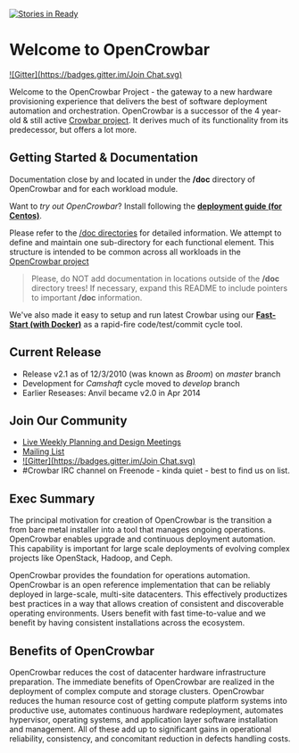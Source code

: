 [![Stories in Ready](https://badge.waffle.io/opencrowbar/core.png?label=ready&title=Ready)](https://waffle.io/opencrowbar/core)
# Welcome to OpenCrowbar
[![Gitter](https://badges.gitter.im/Join Chat.svg)](https://gitter.im/opencrowbar/core?utm_source=badge&utm_medium=badge&utm_campaign=pr-badge&utm_content=badge)

Welcome to the OpenCrowbar Project - the gateway to a new hardware provisioning experience that delivers the best of software deployment automation and orchestration. OpenCrowbar is a successor of the 4 year-old & still active [Crowbar project](http://github.com/crowbar). It derives much of its functionality from its predecessor, but offers a lot more.

## Getting Started & Documentation

Documentation close by and located in under the **/doc** directory of OpenCrowbar and for each workload module.

Want to _try out OpenCrowbar_?  Install following the [**deployment guide (for Centos)**](/doc/deployment-guide).

Please refer to the [/doc directories](/doc/README.md) for detailed information.  We attempt to define and maintain one sub-directory for each functional element.  This structure is intended to be common across all workloads in the [OpenCrowbar project](https://github.com/opencrowbar/)

> Please, do NOT add documentation in locations outside of the  **/doc** directory trees!  If necessary, expand this README to include pointers to important **/doc** information.

We've also made it easy to setup and run latest Crowbar using our [**Fast-Start (with Docker)**](/doc/development-guides/dev-systems) as a rapid-fire code/test/commit cycle tool.  

## Current Release

* Release v2.1 as of 12/3/2010 (was known as _Broom_) on *master* branch
* Development for _Camshaft_ cycle moved to *develop* branch
* Earlier Reseases: Anvil became v2.0 in Apr 2014

## Join Our Community

* [Live Weekly Planning and Design Meetings](http://bit.ly/crowbar-calendar)
* [Mailing List](http://bit.ly/crowbarlist)
* [![Gitter](https://badges.gitter.im/Join Chat.svg)](https://gitter.im/opencrowbar/core?utm_source=badge&utm_medium=badge&utm_campaign=pr-badge&utm_content=badge)
* #Crowbar IRC channel on Freenode  - kinda quiet - best to find us on list.

## Exec Summary 

The principal motivation for creation of OpenCrowbar is the transition a from bare metal installer into a tool that manages ongoing operations.  OpenCrowbar enables upgrade and continuous deployment automation. This capability is important for large scale deployments of evolving complex projects like OpenStack, Hadoop, and Ceph.

OpenCrowbar provides the foundation for operations automation. OpenCrowbar is an open reference implementation that can be reliably deployed in large-scale, multi-site datacenters.  This effectively productizes best practices in a way that allows creation of consistent and discoverable operating environments.  Users benefit with fast time-to-value and we benefit by having consistent installations across the ecosystem.  

## Benefits of OpenCrowbar

OpenCrowbar reduces the cost of datacenter hardware infrastructure preparation. The immediate benefits of OpenCrowbar are realized in the deployment of complex compute and storage clusters. OpenCrowbar reduces the human resource cost of getting compute platform systems into productive use, automates continuous hardware redeployment, automates hypervisor, operating systems, and application layer software installation and management. All of these add up to significant gains in operational reliability, consistency, and concomitant reduction in defects handling costs.
